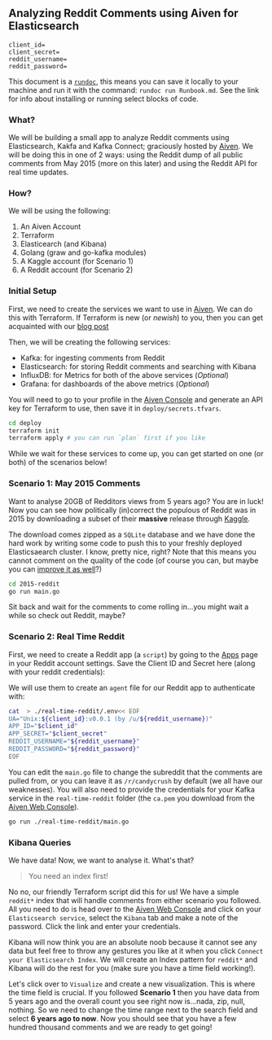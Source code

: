 ## Analyzing Reddit Comments using Aiven for Elasticsearch

```secrets#production
client_id=
client_secret=
reddit_username=
reddit_password=
```

This document is a [`rundoc`](https://github.com/eclecticiq/rundoc), this means you can save it locally to your machine and run it with the command: `rundoc run Runbook.md`. See the link for info about installing or running select blocks of code.

### What?

We will be building a small app to analyze Reddit comments using Elasticsearch, Kakfa and Kafka Connect; graciously hosted by [Aiven](https://aiven.io). We will be doing this in one of 2 ways: using the Reddit dump of all public comments from May 2015 (more on this later) and using the Reddit API for real time updates.

### How?

We will be using the following:

1. An Aiven Account
2. Terraform
3. Elasticearch (and Kibana)
4. Golang (graw and go-kafka modules)
5. A Kaggle account (for Scenario 1)
6. A Reddit account (for Scenario 2)


### Initial Setup

First, we need to create the services we want to use in [Aiven](https://aiven.io).
We can do this with Terraform. If Terraform is new (or _newish_) to you, then you can get acquainted with our [blog post](https://aiven.io/blog/aiven-terraform-provider-v2-release) 

Then, we will be creating the following services:

- Kafka: for ingesting comments from Reddit
- Elasticsearch: for storing Reddit comments and searching with Kibana
- InfluxDB: for Metrics for both of the above services (*Optional*)
- Grafana: for dashboards of the above metrics (*Optional*)

You will need to go to your profile in the [Aiven Console](https://console.aiven/io) and generate an API key for Terraform to use, then save it in `deploy/secrets.tfvars`.

```bash
cd deploy
terraform init
terraform apply # you can run `plan` first if you like
```

While we wait for these services to come up, you can get started on one (or both) of the scenarios below!

### Scenario 1: May 2015 Comments

Want to analyse 20GB of Redditors views from 5 years ago? You are in luck! Now you can see how politically (in)correct the populous of Reddit was in 2015 by downloading a subset of their **massive** release through [Kaggle](https://www.kaggle.com/reddit/reddit-comments-may-2015).

The download comes zipped as a `SQLite` database and we have done the hard work by writing some code to push this to your freshly deployed Elasticsaearch cluster. I know, pretty nice, right? Note that this means you cannot comment on the quality of the code (of course you can, but maybe you can [improve it as well](https://github.com/aiven/aiven-examples/pulls)?)

```bash
cd 2015-reddit
go run main.go
```

Sit back and wait for the comments to come rolling in...you might wait a while so check out Reddit, maybe?


### Scenario 2: Real Time Reddit

First, we need to create a Reddit app (a `script`) by going to the [Apps](https://www.reddit.com/prefs/apps) page in your Reddit account settings. Save the Client ID and Secret here (along with your reddit credentials):


We will use them to create an `agent` file for our Reddit app to authenticate with:

```bash
cat  > ./real-time-reddit/.env<< EOF
UA="Unix:${client_id}:v0.0.1 (by /u/${reddit_username})"
APP_ID="$client_id"
APP_SECRET="$client_secret"
REDDIT_USERNAME="${reddit_username}"
REDDIT_PASSWORD="${reddit_password}"
EOF
```

You can edit the `main.go` file to change the subreddit that the comments are pulled from, or you can leave it as `/r/candycrush` by default (we all have our weaknesses). You will also need to provide the credentials for your Kafka service in the `real-time-reddit` folder (the `ca.pem` you download from the [Aiven Web Console](https://console.aiven.io)).

```bash
go run ./real-time-reddit/main.go
```

### Kibana Queries

We have data! Now, we want to analyse it. What's that? 

> You need an index first!

No no, our friendly Terraform script did this for us! We have a simple `reddit*` index that will handle comments from either scenario you followed. All you need to do is head over to the [Aiven Web Console](https://console.aiven.io) and click on your `Elasticsearch service`, select the `Kibana` tab and make a note of the password. Click the link and enter your credentials.

Kibana will now think you are an absolute noob because it cannot see any data but feel free to throw any gestures you like at it when you click `Connect your Elasticsearch Index`. We will create an Index pattern for `reddit*` and Kibana will do the rest for you (make sure you have a time field working!).

Let's click over to `Visualize` and create a new visualization. This is where the time field is crucial. If you followed **Scenario 1** then you have data from 5 years ago and the overall count you see right now is...nada, zip, null, nothing. So we need to change the time range next to the search field and select **6 years ago to now**.
Now you should see that you have a few hundred thousand comments and we are ready to get going!

